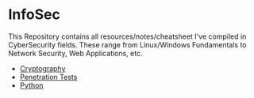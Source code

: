 # InfoSec
This Repository contains all resources/notes/cheatsheet I've compiled in CyberSecurity fields. These range from Linux/Windows Fundamentals to Network Security, Web Applications, etc.

- [Cryptography](./Cryptography)
- [Penetration Tests](./Penetration%20Tests)
- [Python](./Python)
